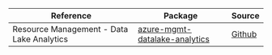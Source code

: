 | Reference | Package | Source |
|---|---|---|
|Resource Management - Data Lake Analytics|[azure-mgmt-datalake-analytics](https://pypi.org/project/azure-mgmt-datalake-analytics)|[Github](https://github.com/Azure/azure-sdk-for-python)|
